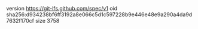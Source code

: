version https://git-lfs.github.com/spec/v1
oid sha256:d934238bf6ff3192a8e066c5d1c597228b9e446e48e9a290a4da9d7632f170cf
size 3758
